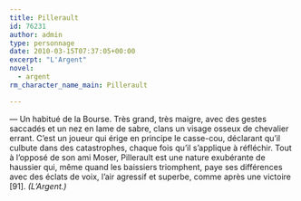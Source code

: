 ```yaml
---
title: Pillerault
id: 76231
author: admin
type: personnage
date: 2010-03-15T07:37:05+00:00
excerpt: "L'Argent"
novel:
  - argent
rm_character_name_main: Pillerault

---
```

— Un habitué de la Bourse. Très grand, très maigre, avec des gestes saccadés et un nez en lame de sabre, clans un visage osseux de chevalier errant. C&rsquo;est un joueur qui érige en principe le casse-cou, déclarant qu&rsquo;il culbute dans des catastrophes, chaque fois qu&rsquo;il s&rsquo;applique à réfléchir. Tout à l&rsquo;opposé de son ami Moser, Pillerault est une nature exubérante de haussier qui, même quand les baissiers triomphent, paye ses différences avec des éclats de voix, l&rsquo;air agressif et superbe, comme après une victoire [91]. _(L&rsquo;Argent.)_